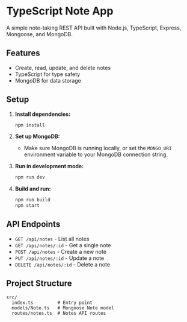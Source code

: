 # TypeScript Note App

A simple note-taking REST API built with Node.js, TypeScript, Express, Mongoose, and MongoDB.

## Features

- Create, read, update, and delete notes
- TypeScript for type safety
- MongoDB for data storage

## Setup

1. **Install dependencies:**
   ```bash
   npm install
   ```
2. **Set up MongoDB:**

   - Make sure MongoDB is running locally, or set the `MONGO_URI` environment variable to your MongoDB connection string.

3. **Run in development mode:**

   ```bash
   npm run dev
   ```

4. **Build and run:**
   ```bash
   npm run build
   npm start
   ```

## API Endpoints

- `GET /api/notes` - List all notes
- `GET /api/notes/:id` - Get a single note
- `POST /api/notes` - Create a new note
- `PUT /api/notes/:id` - Update a note
- `DELETE /api/notes/:id` - Delete a note

## Project Structure

```
src/
  index.ts         # Entry point
  models/Note.ts   # Mongoose Note model
  routes/notes.ts  # Notes API routes
```
